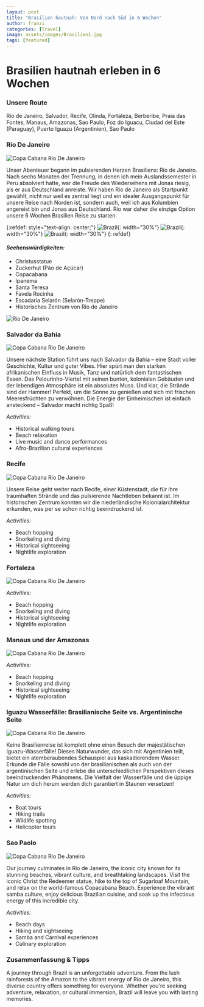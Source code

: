 ```yaml
---
layout: post
title: "Brasilien hautnah: Von Nord nach Süd in 6 Wochen"
author: franzi
categories: [Travel]
image: assets/images/Brasilien1.jpg
tags: [featured]
---
```


# Brasilien hautnah erleben in 6 Wochen

### Unsere Route
Rio de Janeiro, Salvador, Recife, Olinda, Fortaleza, Berberibe, Praia das Fontes, Manaus, Amazonas, Sao Paulo, Foz do Iguacu, Ciudad del Este (Paraguay), Puerto Iguazu (Argentinien), Sao Paulo


### Rio De Janeiro 
![Copa Cabana Rio De Janeiro](/assets/images/Brasilien2.jpg)

Unser Abenteuer begann im pulsierenden Herzen Brasiliens: Rio de Janeiro. Nach sechs Monaten der Trennung, in denen ich mein Auslandssemester in Peru absolviert hatte, war die Freude des Wiedersehens mit Jonas riesig, als er aus Deutschland anreiste. Wir haben Rio de Janeiro als Startpunkt gewählt, nicht nur weil es zentral liegt und ein idealer Ausgangspunkt für unsere Reise nach Norden ist, sondern auch, weil ich aus Kolumbien angereist bin und Jonas aus Deutschland. Rio war daher die einzige Option unsere 6 Wochen Brasilien Reise zu starten. 


{:refdef: style="text-align: center;"}
![Brazil](/assets/images/Rio1.jpg){: width="30%"}
![Brazil](/assets/images/Rio2.jpg){: width="30%"}
![Brazil](/assets/images/Rio3.jpg){: width="30%"}
{: refdef}


#### *Seehenswürdigkeiten:*
* Christusstatue
* Zuckerhut (Pão de Açúcar)
* Copacabana
* Ipanema
* Santa Teresa
* Favela Rocinha
* Escadaria Selarón (Selarón-Treppe)
* Historisches Zentrum von Rio de Janeiro


![Rio De Janeiro](/assets/images/Rio01.jpg)

### Salvador da Bahia
![Copa Cabana Rio De Janeiro](/assets/images/Brasilien2.jpg)

Unsere nächste Station führt uns nach Salvador da Bahia – eine Stadt voller Geschichte, Kultur und guter Vibes. Hier spürt man den starken afrikanischen Einfluss in Musik, Tanz und natürlich dem fantastischen Essen. Das Pelourinho-Viertel mit seinen bunten, kolonialen Gebäuden und der lebendigen Atmosphäre ist ein absolutes Muss. Und klar, die Strände sind der Hammer! Perfekt, um die Sonne zu genießen und sich mit frischen Meeresfrüchten zu verwöhnen. Die Energie der Einheimischen ist einfach ansteckend – Salvador macht richtig Spaß!

*Activities:*
* Historical walking tours
* Beach relaxation
* Live music and dance performances
* Afro-Brazilian cultural experiences

### Recife
![Copa Cabana Rio De Janeiro](/assets/images/Brasilien2.jpg)

Unsere Reise geht weiter nach Recife, einer Küstenstadt, die für ihre traumhaften Strände und das pulsierende Nachtleben bekannt ist. Im historischen Zentrum konnten wir die niederländische Kolonialarchitektur erkunden, was per se schon richtig beeindruckend ist. 


*Activities:*
* Beach hopping
* Snorkeling and diving
* Historical sightseeing
* Nightlife exploration

### Fortaleza
![Copa Cabana Rio De Janeiro](/assets/images/Brasilien2.jpg)



*Activities:*
* Beach hopping
* Snorkeling and diving
* Historical sightseeing
* Nightlife exploration

### Manaus und der Amazonas
![Copa Cabana Rio De Janeiro](/assets/images/Brasilien2.jpg)


*Activities:*
* Beach hopping
* Snorkeling and diving
* Historical sightseeing
* Nightlife exploration

### Iguazu Wasserfälle: Brasilianische Seite vs. Argentinische Seite
![Copa Cabana Rio De Janeiro](/assets/images/Brasilien2.jpg)

Keine Brasilienreise ist komplett ohne einen Besuch der majestätischen Iguazu-Wasserfälle! Dieses Naturwunder, das sich mit Argentinien teilt, bietet ein atemberaubendes Schauspiel aus kaskadierendem Wasser. Erkunde die Fälle sowohl von der brasilianischen als auch von der argentinischen Seite und erlebe die unterschiedlichen Perspektiven dieses beeindruckenden Phänomens. Die Vielfalt der Wasserfälle und die üppige Natur um dich herum werden dich garantiert in Staunen versetzen!

*Activities:*
* Boat tours
* Hiking trails
* Wildlife spotting
* Helicopter tours

### Sao Paolo 
![Copa Cabana Rio De Janeiro](/assets/images/Brasilien2.jpg)

Our journey culminates in Rio de Janeiro, the iconic city known for its stunning beaches, vibrant culture, and breathtaking landscapes. Visit the iconic Christ the Redeemer statue, hike to the top of Sugarloaf Mountain, and relax on the world-famous Copacabana Beach. Experience the vibrant samba culture, enjoy delicious Brazilian cuisine, and soak up the infectious energy of this incredible city.

*Activities:*
* Beach days
* Hiking and sightseeing
* Samba and Carnival experiences
* Culinary exploration

### Zusammenfassung & Tipps 
A journey through Brazil is an unforgettable adventure. From the lush rainforests of the Amazon to the vibrant energy of Rio de Janeiro, this diverse country offers something for everyone. Whether you're seeking adventure, relaxation, or cultural immersion, Brazil will leave you with lasting memories.
